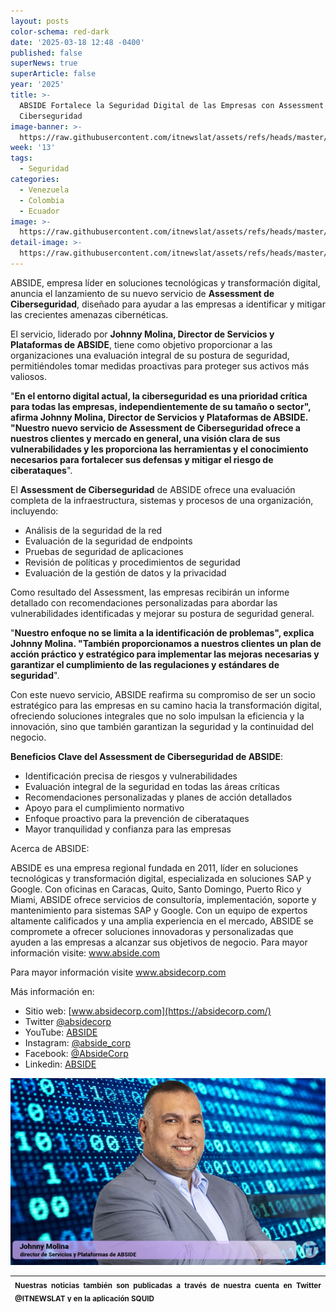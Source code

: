 ```yaml
---
layout: posts
color-schema: red-dark
date: '2025-03-18 12:48 -0400'
published: false
superNews: true
superArticle: false
year: '2025'
title: >-
  ABSIDE Fortalece la Seguridad Digital de las Empresas con Assessment de
  Ciberseguridad
image-banner: >-
  https://raw.githubusercontent.com/itnewslat/assets/refs/heads/master/img/1200x450/Abside-Ciberseguridad-l.jpg
week: '13'
tags:
  - Seguridad
categories:
  - Venezuela
  - Colombia
  - Ecuador
image: >-
  https://raw.githubusercontent.com/itnewslat/assets/refs/heads/master/img/540x320/Johnny-Molina-p.jpg
detail-image: >-
  https://raw.githubusercontent.com/itnewslat/assets/refs/heads/master/img/1024x680/Johnny-Molina-g.jpg
---
```

ABSIDE, empresa líder en soluciones tecnológicas y transformación digital, anuncia el lanzamiento de su nuevo servicio de **Assessment de Ciberseguridad**, diseñado para ayudar a las empresas a identificar y mitigar las crecientes amenazas cibernéticas.

El servicio, liderado por **Johnny Molina, Director de Servicios y Plataformas de ABSIDE**, tiene como objetivo proporcionar a las organizaciones una evaluación integral de su postura de seguridad, permitiéndoles tomar medidas proactivas para proteger sus activos más valiosos.

"**En el entorno digital actual, la ciberseguridad es una prioridad crítica para todas las empresas, independientemente de su tamaño o sector", afirma Johnny Molina, Director de Servicios y Plataformas de ABSIDE. "Nuestro nuevo servicio de Assessment de Ciberseguridad ofrece a nuestros clientes y mercado en general, una visión clara de sus vulnerabilidades y les proporciona las herramientas y el conocimiento necesarios para fortalecer sus defensas y mitigar el riesgo de ciberataques**".

El **Assessment de Ciberseguridad** de ABSIDE ofrece una evaluación completa de la infraestructura, sistemas y procesos de una organización, incluyendo:

- Análisis de la seguridad de la red
- Evaluación de la seguridad de endpoints
- Pruebas de seguridad de aplicaciones
- Revisión de políticas y procedimientos de seguridad
- Evaluación de la gestión de datos y la privacidad

Como resultado del Assessment, las empresas recibirán un informe detallado con recomendaciones personalizadas para abordar las vulnerabilidades identificadas y mejorar su postura de seguridad general.

"**Nuestro enfoque no se limita a la identificación de problemas", explica Johnny Molina. "También proporcionamos a nuestros clientes un plan de acción práctico y estratégico para implementar las mejoras necesarias y garantizar el cumplimiento de las regulaciones y estándares de seguridad**".

Con este nuevo servicio, ABSIDE reafirma su compromiso de ser un socio estratégico para las empresas en su camino hacia la transformación digital, ofreciendo soluciones integrales que no solo impulsan la eficiencia y la innovación, sino que también garantizan la seguridad y la continuidad del negocio.

**Beneficios Clave del Assessment de Ciberseguridad de ABSIDE**:

- Identificación precisa de riesgos y vulnerabilidades
- Evaluación integral de la seguridad en todas las áreas críticas
- Recomendaciones personalizadas y planes de acción detallados
- Apoyo para el cumplimiento normativo
- Enfoque proactivo para la prevención de ciberataques
- Mayor tranquilidad y confianza para las empresas

Acerca de ABSIDE:

ABSIDE es una empresa regional fundada en 2011, líder en soluciones tecnológicas y transformación digital, especializada en soluciones SAP y Google. Con oficinas en Caracas, Quito, Santo Domingo, Puerto Rico y Miami, ABSIDE ofrece servicios de consultoría, implementación, soporte y mantenimiento para sistemas SAP y Google. Con un equipo de expertos altamente calificados y una amplia experiencia en el mercado, ABSIDE se compromete a ofrecer soluciones innovadoras y personalizadas que ayuden a las empresas a alcanzar sus objetivos de negocio. Para mayor información visite: www.abside.com


Para mayor información visite www.absidecorp.com

Más información en: 
- Sitio web: [www.absidecorp.com](https://absidecorp.com/) 
- Twitter [@absidecorp](https://twitter.com/absidecorp) 
- YouTube: [ABSIDE](https://www.youtube.com/channel/UCbWqhlxlMXwjdajMh9AP8bQ) 
- Instagram: [@abside_corp](https://www.instagram.com/abside_corp/) 
- Facebook: [@AbsideCorp](https://www.facebook.com/AbsideCorp/) 
- Linkedin: [ABSIDE](https://www.linkedin.com/company/abside/posts/?feedView=all)

![](https://raw.githubusercontent.com/itnewslat/assets/refs/heads/master/img/540x320/Johnny-Molina-p.jpg)

<table style="height: 42px;" width="569">
<tbody>
<tr>
<td style="text-align: justify;"><sub><strong>Nuestras noticias también son publicadas a través de nuestra cuenta en Twitter <a href="https://twitter.com/itnewslat?lang=es">@ITNEWSLAT</a> y en la aplicación <a href="https://squidapp.co/en/">SQUID</a></strong></sub></td>
</tr>
</tbody>
</table>

